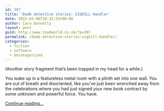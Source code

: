 ```yaml
---
id: 397
title: 'Dumb detective stories: SIGKILL Handler'
date: 2015-03-08T20:32:53+00:00
author: Cara Donnelly
layout: post
guid: http://www.toadworld.co.uk/?p=397
permalink: /dumb-detective-stories-sigkill-handler/
categories:
  - fiction
  - software
  - Uncategorized
---
```

(Another story fragment that&#8217;s been trapped in my head for a while.)

You wake up in a featureless metal room with a plinth set into one wall. You are out of breath and disoriented, like you&#8217;ve just been wrenched away from the celebrations where you had just signed your new book contract by some unknown and powerful force. You have.

[Continue reading&#8230;](http://www.toadworld.co.uk/?page_id=403)